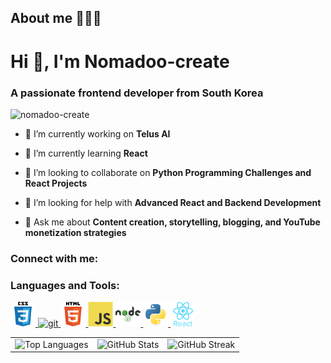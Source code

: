 ## About me 👩🏻‍💻

<h1 align="left">Hi 👋, I'm Nomadoo-create</h1>
<h3 align="left">A passionate frontend developer from South Korea</h3>

<p align="left"> <img src="https://komarev.com/ghpvc/?username=nomadoo-create&label=Profile%20views&color=0e75b6&style=flat" alt="nomadoo-create" /> </p>

- 🔭 I’m currently working on **Telus AI**

- 🌱 I’m currently learning **React**

- 👯 I’m looking to collaborate on **Python Programming Challenges and React Projects**

- 🤝 I’m looking for help with **Advanced React and Backend Development**

- 💬 Ask me about **Content creation, storytelling, blogging, and YouTube monetization strategies**

<h3 align="left">Connect with me:</h3>
<p align="left">
</p>

<h3 align="left">Languages and Tools:</h3>
<p align="left"> <a href="https://www.w3schools.com/css/" target="_blank" rel="noreferrer"> <img src="https://raw.githubusercontent.com/devicons/devicon/master/icons/css3/css3-original-wordmark.svg" alt="css3" width="40" height="40"/> </a> <a href="https://git-scm.com/" target="_blank" rel="noreferrer"> <img src="https://www.vectorlogo.zone/logos/git-scm/git-scm-icon.svg" alt="git" width="40" height="40"/> </a> <a href="https://www.w3.org/html/" target="_blank" rel="noreferrer"> <img src="https://raw.githubusercontent.com/devicons/devicon/master/icons/html5/html5-original-wordmark.svg" alt="html5" width="40" height="40"/> </a> <a href="https://developer.mozilla.org/en-US/docs/Web/JavaScript" target="_blank" rel="noreferrer"> <img src="https://raw.githubusercontent.com/devicons/devicon/master/icons/javascript/javascript-original.svg" alt="javascript" width="40" height="40"/> </a> <a href="https://nodejs.org" target="_blank" rel="noreferrer"> <img src="https://raw.githubusercontent.com/devicons/devicon/master/icons/nodejs/nodejs-original-wordmark.svg" alt="nodejs" width="40" height="40"/> </a> <a href="https://www.python.org" target="_blank" rel="noreferrer"> <img src="https://raw.githubusercontent.com/devicons/devicon/master/icons/python/python-original.svg" alt="python" width="40" height="40"/> </a> <a href="https://reactjs.org/" target="_blank" rel="noreferrer"> <img src="https://raw.githubusercontent.com/devicons/devicon/master/icons/react/react-original-wordmark.svg" alt="react" width="40" height="40"/> </a> </p>

<table align="center">
  <tr>
    <td align="center"><img src="https://github-readme-stats.vercel.app/api/top-langs?username=nomadoo-create&show_icons=true&locale=en&layout=compact" alt="Top Languages" width="300" /></td>
    <td align="center"><img src="https://github-readme-stats.vercel.app/api?username=nomadoo-create&show_icons=true&locale=en" alt="GitHub Stats" width="300" /></td>
    <td align="center"><img src="https://github-readme-streak-stats.herokuapp.com/?user=nomadoo-create&" alt="GitHub Streak" width="300" /></td>
  </tr>
</table>
